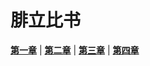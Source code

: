 # 腓立比书
 **[第一章](圣经/圣经(吕振中译本)/lzz/570/001.md)** |
 **[第二章](圣经/圣经(吕振中译本)/lzz/570/002.md)** |
 **[第三章](圣经/圣经(吕振中译本)/lzz/570/003.md)** |
 **[第四章](圣经/圣经(吕振中译本)/lzz/570/004.md)**